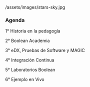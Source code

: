 <backgroundimage>/assets/images/stars-sky.jpg</backgroundimage>

<h3 class="white">
  Agenda
</h3>

<div class="white">
  <p class="fragment">1° <span class="lightning"> Historia en la pedagogía </span></p>
  <p class="fragment">2° <span class="purple">Boolean Academia</span></p>
  <p class="fragment">3° <span class="lightning">eDX, Pruebas de Software y MAGIC</span></p>
  <p class="fragment">4° <span class="lightning">Integración Continua</span></p>
  <p class="fragment">5° <span class="purple">Laboratorios Boolean</span></p>
  <p class="fragment">6° <span class="lightning">Ejemplo en Vivo</span></p>
</div>

